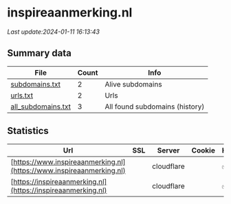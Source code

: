 # inspireaanmerking.nl
*Last update:2024-01-11 16:13:43*
## Summary data
| File       | Count | Info |
|------------|-------|------|
|[subdomains.txt](/data/inspireaanmerking/subdomains.txt)|2|Alive subdomains|
|[urls.txt](/data/inspireaanmerking/urls.txt)|2|Urls|
|[all_subdomains.txt](/data/inspireaanmerking/all_subdomains.txt)|3|All found subdomains (history)|
## Statistics
| Url | SSL | Server | Cookie | HSTS | CSP | XFO | XXP | RP | Tech |
|------------|-------|------|------|------|------|------|------|------|------|
|[https://www.inspireaanmerking.nl](https://www.inspireaanmerking.nl)| |cloudflare| |:white_check_mark: | | |:white_check_mark: | | |:white_check_mark: | |Cloudflare Drupal:10...| |
|[https://inspireaanmerking.nl](https://inspireaanmerking.nl)| |cloudflare| |:white_check_mark: | | |:white_check_mark: | | |:white_check_mark: | |Cloudflare HSTS HTTP...| |